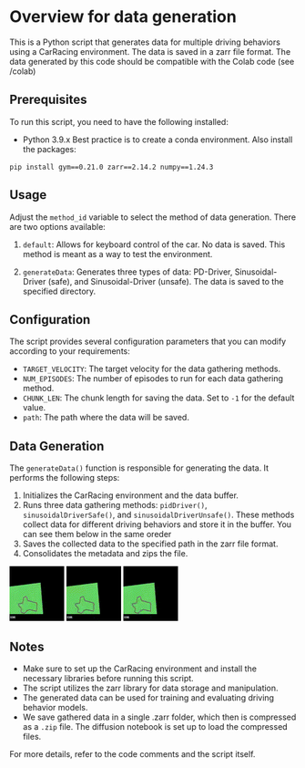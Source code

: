 # Overview for data generation

This is a Python script that generates data for multiple driving behaviors using a CarRacing environment. The data is saved in a zarr file format.
The data generated by this code should be compatible with the Colab code (see /colab)

## Prerequisites
To run this script, you need to have the following installed:
- Python 3.9.x
Best practice is to create a conda environment. Also install the packages:

```
pip install gym==0.21.0 zarr==2.14.2 numpy==1.24.3
```


## Usage
Adjust the `method_id` variable to select the method of data generation. There are two options available:

1. `default`: Allows for keyboard control of the car. No data is saved. This method is meant as a way to test the environment.

2. `generateData`: Generates three types of data: PD-Driver, Sinusoidal-Driver (safe), and Sinusoidal-Driver (unsafe). The data is saved to the specified directory.


## Configuration
The script provides several configuration parameters that you can modify according to your requirements:

- `TARGET_VELOCITY`: The target velocity for the data gathering methods.
- `NUM_EPISODES`: The number of episodes to run for each data gathering method.
- `CHUNK_LEN`: The chunk length for saving the data. Set to `-1` for the default value.
- `path`: The path where the data will be saved.

## Data Generation
The `generateData()` function is responsible for generating the data. It performs the following steps:

1. Initializes the CarRacing environment and the data buffer.
2. Runs three data gathering methods: `pidDriver()`, `sinusoidalDriverSafe()`, and `sinusoidalDriverUnsafe()`. These methods collect data for different driving behaviors and store it in the buffer. You can see them below in the same oreder
3. Saves the collected data to the specified path in the zarr file format.
4. Consolidates the metadata and zips the file.

![](https://github.com/rafaelsoStanford/SharedAutonomy_RiskNegotiation/blob/AddGifs/files/SafeDriver.gif)  ![](https://github.com/rafaelsoStanford/SharedAutonomy_RiskNegotiation/blob/AddGifs/files/SlalomDriverSafe.gif)  ![](https://github.com/rafaelsoStanford/SharedAutonomy_RiskNegotiation/blob/AddGifs/files/SlalomDriverUnsafe.gif)

## Notes
- Make sure to set up the CarRacing environment and install the necessary libraries before running this script.
- The script utilizes the zarr library for data storage and manipulation.
- The generated data can be used for training and evaluating driving behavior models.
- We save gathered data in a single .zarr folder, which then is compressed as a `.zip` file. The diffusion notebook is set up to load the compressed files.

For more details, refer to the code comments and the script itself.
